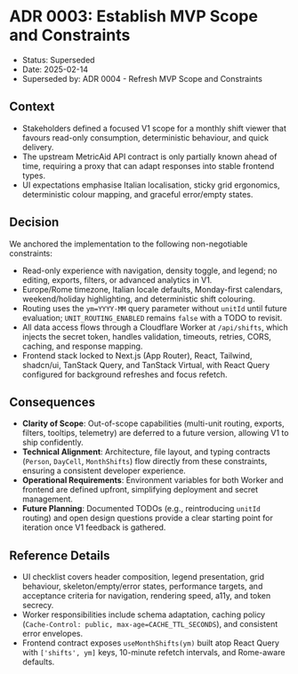 # ADR 0003: Establish MVP Scope and Constraints

- Status: Superseded
- Date: 2025-02-14
- Superseded by: ADR 0004 - Refresh MVP Scope and Constraints

## Context
- Stakeholders defined a focused V1 scope for a monthly shift viewer that favours read-only consumption, deterministic behaviour, and quick delivery.
- The upstream MetricAid API contract is only partially known ahead of time, requiring a proxy that can adapt responses into stable frontend types.
- UI expectations emphasise Italian localisation, sticky grid ergonomics, deterministic colour mapping, and graceful error/empty states.

## Decision
We anchored the implementation to the following non-negotiable constraints:
- Read-only experience with navigation, density toggle, and legend; no editing, exports, filters, or advanced analytics in V1.
- Europe/Rome timezone, Italian locale defaults, Monday-first calendars, weekend/holiday highlighting, and deterministic shift colouring.
- Routing uses the `ym=YYYY-MM` query parameter without `unitId` until future evaluation; `UNIT_ROUTING_ENABLED` remains `false` with a TODO to revisit.
- All data access flows through a Cloudflare Worker at `/api/shifts`, which injects the secret token, handles validation, timeouts, retries, CORS, caching, and response mapping.
- Frontend stack locked to Next.js (App Router), React, Tailwind, shadcn/ui, TanStack Query, and TanStack Virtual, with React Query configured for background refreshes and focus refetch.

## Consequences
- **Clarity of Scope**: Out-of-scope capabilities (multi-unit routing, exports, filters, tooltips, telemetry) are deferred to a future version, allowing V1 to ship confidently.
- **Technical Alignment**: Architecture, file layout, and typing contracts (`Person`, `DayCell`, `MonthShifts`) flow directly from these constraints, ensuring a consistent developer experience.
- **Operational Requirements**: Environment variables for both Worker and frontend are defined upfront, simplifying deployment and secret management.
- **Future Planning**: Documented TODOs (e.g., reintroducing `unitId` routing) and open design questions provide a clear starting point for iteration once V1 feedback is gathered.

## Reference Details
- UI checklist covers header composition, legend presentation, grid behaviour, skeleton/empty/error states, performance targets, and acceptance criteria for navigation, rendering speed, a11y, and token secrecy.
- Worker responsibilities include schema adaptation, caching policy (`Cache-Control: public, max-age=CACHE_TTL_SECONDS`), and consistent error envelopes.
- Frontend contract exposes `useMonthShifts(ym)` built atop React Query with `['shifts', ym]` keys, 10-minute refetch intervals, and Rome-aware defaults.

